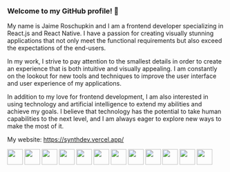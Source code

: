 ### Welcome to my GitHub profile! 👋

<!--
**SyntheticQuimera/SyntheticQuimera** is a ✨ _special_ ✨ repository because its `README.md` (this file) appears on your GitHub profile.

Here are some ideas to get you started:

- 🔭 I’m currently working on ...
- 🌱 I’m currently learning ...
- 👯 I’m looking to collaborate on ...
- 🤔 I’m looking for help with ...
- 💬 Ask me about ...
- 📫 How to reach me: ...
- 😄 Pronouns: ...
- ⚡ Fun fact: ...
-->
My name is Jaime Roschupkin and I am a frontend developer specializing in React.js and React Native. I have a passion for creating visually stunning applications that not only meet the functional requirements but also exceed the expectations of the end-users.

In my work, I strive to pay attention to the smallest details in order to create an experience that is both intuitive and visually appealing. I am constantly on the lookout for new tools and techniques to improve the user interface and user experience of my applications.

In addition to my love for frontend development, I am also interested in using technology and artificial intelligence to extend my abilities and achieve my goals. I believe that technology has the potential to take human capabilities to the next level, and I am always eager to explore new ways to make the most of it.

My website: https://synthdev.vercel.app/

<p align="left">
<img align="center" height="36" src="https://img.icons8.com/color/48/000000/javascript.png"/>  
<img align="center" height="36" src="https://img.icons8.com/color/48/000000/typescript.png"/>  
<img align="center" height="36" src="https://img.icons8.com/color/48/000000/css3.png"/>  
<img align="center" height="36" src="https://img.icons8.com/color/48/000000/html-5.png"/>  
<img align="center" height="36" src="https://upload.wikimedia.org/wikipedia/commons/thumb/d/d5/Tailwind_CSS_Logo.svg/600px-Tailwind_CSS_Logo.svg.png"/>  
<img align="center" height="36" src="https://img.icons8.com/color/48/000000/react-native.png"/>  
<img align="center" height="36" src="https://www.drupal.org/files/styles/grid-3-2x/public/project-images/nextjs-icon-dark-background.png?itok=0YHs2vTR"/>  
<img align="center" height="36" src="https://img.icons8.com/color/48/000000/firebase.png"/>  
<img align="center" height="36" src="https://www.sanity.io/static/images/logo_rounded_square.png"/>  
<img align="center" height="36" src="https://upload.wikimedia.org/wikipedia/commons/thumb/3/33/Figma-logo.svg/400px-Figma-logo.svg.png"/>  
<img align="center" height="36" src="https://img.icons8.com/color/48/000000/adobe-photoshop.png"/>  
<img align="center" height="36" src="https://img.icons8.com/color/48/000000/adobe-illustrator.png"/>  
</p>

